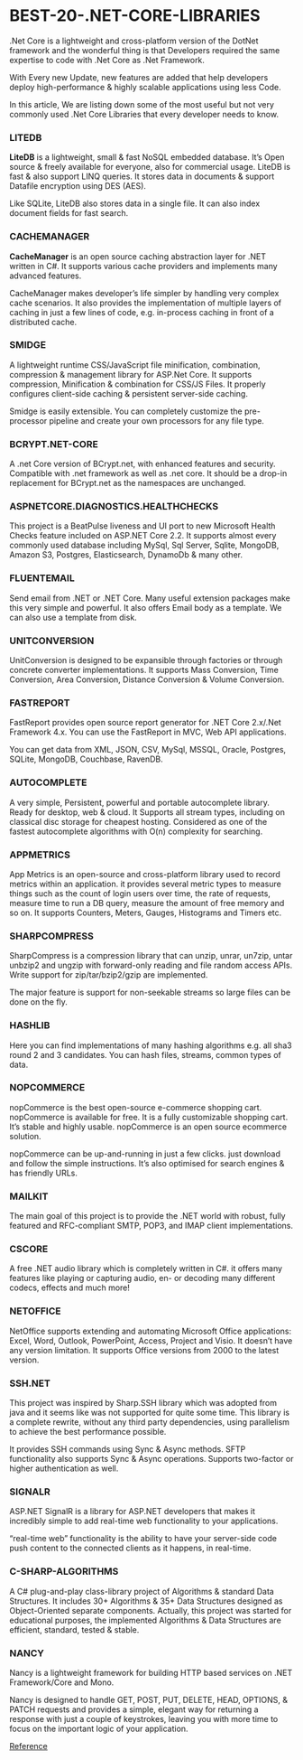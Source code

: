 # BEST-20-.NET-CORE-LIBRARIES
.Net Core is a lightweight and cross-platform version of the DotNet framework and the wonderful thing is that Developers required the same expertise to code with .Net Core as .Net Framework.

With Every new Update, new features are added that help developers deploy high-performance & highly scalable applications using less Code.

In this article, We are listing down some of the most useful but not very commonly used .Net Core Libraries that every developer needs to know.
### LITEDB
**LiteDB** is a lightweight, small & fast NoSQL embedded database. It’s Open source & freely available for everyone, also for commercial usage. LiteDB is fast & also support LINQ queries. It stores data in documents & support Datafile encryption using DES (AES).

Like SQLite, LiteDB also stores data in a single file. It can also index document fields for fast search.
### CACHEMANAGER
**CacheManager** is an open source caching abstraction layer for .NET written in C#. It supports various cache providers and implements many advanced features.

CacheManager makes developer’s life simpler by handling very complex cache scenarios. It also provides the implementation of multiple layers of caching in just a few lines of code, e.g. in-process caching in front of a distributed cache.
### SMIDGE
A lightweight runtime CSS/JavaScript file minification, combination, compression & management library for ASP.Net Core. It supports compression, Minification & combination for CSS/JS Files. It properly configures client-side caching & persistent server-side caching.

Smidge is easily extensible. You can completely customize the pre-processor pipeline and create your own processors for any file type.
### BCRYPT.NET-CORE
A .net Core version of BCrypt.net, with enhanced features and security. Compatible with .net framework as well as .net core. It should be a drop-in replacement for BCrypt.net as the namespaces are unchanged.

### ASPNETCORE.DIAGNOSTICS.HEALTHCHECKS
This project is a BeatPulse liveness and UI port to new Microsoft Health Checks feature included on ASP.NET Core 2.2. It supports almost every commonly used database including MySql, Sql Server, Sqlite, MongoDB, Amazon S3, Postgres, Elasticsearch, DynamoDb & many other.

### FLUENTEMAIL
Send email from .NET or .NET Core. Many useful extension packages make this very simple and powerful. It also offers Email body as a template. We can also use a template from disk.
### UNITCONVERSION
UnitConversion is designed to be expansible through factories or through concrete converter implementations. It supports Mass Conversion, Time Conversion, Area Conversion, Distance Conversion & Volume Conversion.

### FASTREPORT
FastReport provides open source report generator for .NET Core 2.x/.Net Framework 4.x. You can use the FastReport in MVC, Web API applications.

You can get data from XML, JSON, CSV, MySql, MSSQL, Oracle, Postgres, SQLite, MongoDB, Couchbase, RavenDB.

### AUTOCOMPLETE
A very simple, Persistent, powerful and portable autocomplete library. Ready for desktop, web & cloud. It Supports all stream types, including on classical disc storage for cheapest hosting. Considered as one of the fastest autocomplete algorithms with O(n) complexity for searching.

### APPMETRICS
App Metrics is an open-source and cross-platform library used to record metrics within an application. it provides several metric types to measure things such as the count of login users over time, the rate of requests, measure time to run a DB query, measure the amount of free memory and so on. It supports Counters, Meters, Gauges, Histograms and Timers etc.

### SHARPCOMPRESS
SharpCompress is a compression library that can unzip, unrar, un7zip, untar unbzip2 and ungzip with forward-only reading and file random access APIs. Write support for zip/tar/bzip2/gzip are implemented.

The major feature is support for non-seekable streams so large files can be done on the fly.

### HASHLIB
Here you can find implementations of many hashing algorithms e.g. all sha3 round 2 and 3 candidates. You can hash files, streams, common types of data.

### NOPCOMMERCE
nopCommerce is the best open-source e-commerce shopping cart. nopCommerce is available for free. It is a fully customizable shopping cart. It’s stable and highly usable. nopCommerce is an open source ecommerce solution.

nopCommerce can be up-and-running in just a few clicks. just download and follow the simple instructions. It’s also optimised for search engines & has friendly URLs.

### MAILKIT
The main goal of this project is to provide the .NET world with robust, fully featured and RFC-compliant SMTP, POP3, and IMAP client implementations.

### CSCORE
A free .NET audio library which is completely written in C#. it offers many features like playing or capturing audio, en- or decoding many different codecs, effects and much more!

### NETOFFICE
NetOffice supports extending and automating Microsoft Office applications: Excel, Word, Outlook, PowerPoint, Access, Project and Visio. It doesn’t have any version limitation. It supports Office versions from 2000 to the latest version.

### SSH.NET
This project was inspired by Sharp.SSH library which was adopted from java and it seems like was not supported for quite some time. This library is a complete rewrite, without any third party dependencies, using parallelism to achieve the best performance possible.

It provides SSH commands using Sync & Async methods. SFTP functionality also supports Sync & Async operations. Supports two-factor or higher authentication as well.

### SIGNALR
ASP.NET SignalR is a library for ASP.NET developers that makes it incredibly simple to add real-time web functionality to your applications.

“real-time web” functionality is the ability to have your server-side code push content to the connected clients as it happens, in real-time.

### C-SHARP-ALGORITHMS
A C# plug-and-play class-library project of Algorithms & standard Data Structures. It includes 30+ Algorithms & 35+ Data Structures designed as Object-Oriented separate components. Actually, this project was started for educational purposes, the implemented Algorithms & Data Structures are efficient, standard, tested & stable.

### NANCY
Nancy is a lightweight framework for building HTTP based services on .NET Framework/Core and Mono.

Nancy is designed to handle GET, POST, PUT, DELETE, HEAD, OPTIONS, & PATCH requests and provides a simple, elegant way for returning a response with just a couple of keystrokes, leaving you with more time to focus on the important logic of your application.

[Reference](https://codinginfinite.com/best-top-dot-net-core-useful-libraries-open-source/)
